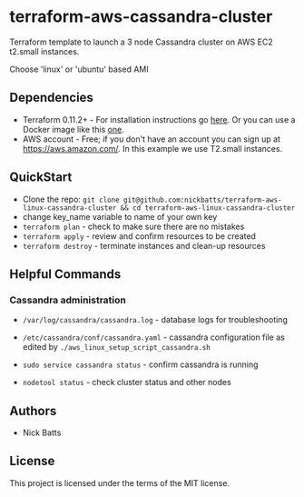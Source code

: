 # terraform-aws-cassandra-cluster

Terraform template to launch a 3 node Cassandra cluster on AWS EC2 t2.small instances.

Choose 'linux' or 'ubuntu' based AMI 

## Dependencies

* Terraform 0.11.2+ - For installation instructions go [here](https://www.terraform.io/intro/getting-started/install.html). Or you can use a Docker image like this [one](https://hub.docker.com/r/hashicorp/terraform/).
* AWS account  - Free; if you don't have an account you can sign up at https://aws.amazon.com/. In this example we use T2.small instances.

## QuickStart

* Clone the repo: `git clone git@github.com:nickbatts/terraform-aws-linux-cassandra-cluster
 && cd terraform-aws-linux-cassandra-cluster
`
* change key_name variable to name of your own key
* `terraform plan` - check to make sure there are no mistakes
* `terraform apply` - review and confirm resources to be created
* `terraform destroy` - terminate instances and clean-up resources

## Helpful Commands

### Cassandra administration
* `/var/log/cassandra/cassandra.log` - database logs for troubleshooting

* `/etc/cassandra/conf/cassandra.yaml` - cassandra configuration file as edited by `./aws_linux_setup_script_cassandra.sh`

* `sudo service cassandra status` - confirm cassandra is running

* `nodetool status` - check cluster status and other nodes

## Authors

* Nick Batts

## License

This project is licensed under the terms of the MIT license.
